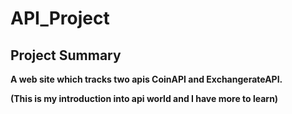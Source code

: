 # API_Project
## Project Summary
**A web site which tracks two apis CoinAPI and ExchangerateAPI.**

**(This is my introduction into api world and I have more to learn)**


